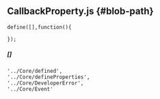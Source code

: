 ## **CallbackProperty.js** {#blob-path}

```
define([],function(){

});
```

##### \[\]

```
'../Core/defined',
'../Core/defineProperties',
'../Core/DeveloperError',
'../Core/Event'
```



